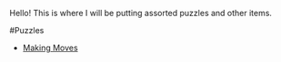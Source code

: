 Hello! This is where I will be putting assorted puzzles and other items.

#Puzzles
- [Making Moves](Puzzles/Making_moves)